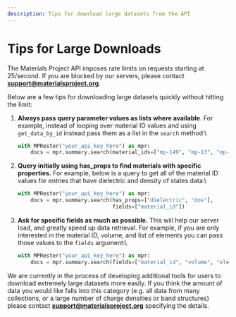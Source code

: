 ```yaml
---
description: Tips for download large datasets from the API
---
```


# Tips for Large Downloads

The Materials Project API imposes rate limits on requests starting at 25/second. If you are blocked by our servers, please contact **support@materialsproject.org**.&#x20;

Below are a few tips for downloading large datasets quickly without hitting the limit:

1.  **Always pass query parameter values as lists where available**. For example, instead of looping over material ID values and using `get_data_by_id` instead pass them as a list in the `search` method:\


    ```python
    with MPRester("your_api_key_here") as mpr:
        docs = mpr.summary.search(material_ids=["mp-149", "mp-13", "mp-22526"])
    ```
2.  **Query initially using has\_props to find materials with specific properties.** For example, below is a query to get all of the material ID values for entries that have dielectric and density of states data:\


    ```python
    with MPRester("your_api_key_here") as mpr:
        docs = mpr.summary.search(has_props=["dielectric", "dos"], 
                                  fields=["material_id"])
    ```
3.  **Ask for specific fields as much as possible.** This will help our server load, and greatly speed up data retrieval. For example, if you are only interested in the material ID, volume, and list of elements you can pass those values to the `fields` argument:\


    ```python
    with MPRester("your_api_key_here") as mpr:
        docs = mpr.summary.search(fields=["material_id", "volume", "elements"])
    ```

We are currently in the process of developing additional tools for users to download extremely large datasets more easily. If you think the amount of data you would like falls into this category (e.g. all data from many collections, or a large number of charge densities or band structures) please contact **support@materialsproject.org** specifying the details.
